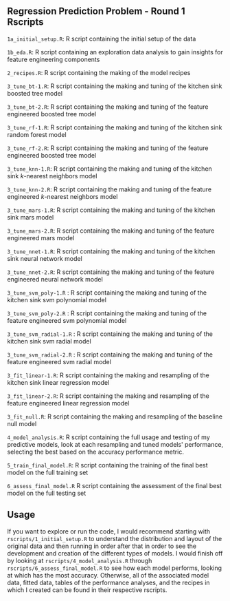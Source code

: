 ## Regression Prediction Problem - Round 1 Rscripts 

`1a_initial_setup.R`: R script containing the initial setup of the data

`1b_eda.R`: R script containing an exploration data analysis to gain insights for feature engineering components

`2_recipes.R`: R script containing the making of the model recipes 

`3_tune_bt-1.R`: R script containing the making and tuning of the kitchen sink boosted tree model 

`3_tune_bt-2.R`: R script containing the making and tuning of the feature engineered boosted tree model

`3_tune_rf-1.R`: R script containing the making and tuning of the kitchen sink random forest model

`3_tune_rf-2.R`: R script containing the making and tuning of the feature engineered boosted tree model

`3_tune_knn-1.R`: R script containing the making and tuning of the kitchen sink $k$-nearest neighbors model

`3_tune_knn-2.R`: R script containing the making and tuning of the feature engineered $k$-nearest neighbors model

`3_tune_mars-1.R`: R script containing the making and tuning of the kitchen sink mars model

`3_tune_mars-2.R`: R script containing the making and tuning of the feature engineered mars model

`3_tune_nnet-1.R`: R script containing the making and tuning of the kitchen sink neural network model

`3_tune_nnet-2.R`: R script containing the making and tuning of the feature engineered neural network model

`3_tune_svm_poly-1.R` : R script containing the making and tuning of the kitchen sink svm polynomial model

`3_tune_svm_poly-2.R` : R script containing the making and tuning of the feature engineered svm polynomial model

`3_tune_svm_radial-1.R` : R script containing the making and tuning of the kitchen sink svm radial model

`3_tune_svm_radial-2.R` : R script containing the making and tuning of the feature engineered svm radial model

`3_fit_linear-1.R`: R script containing the making and resampling of the kitchen sink linear regression model

`3_fit_linear-2.R`: R script containing the making and resampling of the feature engineered linear regression model

`3_fit_null.R`: R script containing the making and resampling of the baseline null model

`4_model_analysis.R`: R script containing the full usage and testing of my predictive models, look at each resampling and tuned models' performance, selecting the best based on the accuracy performance metric.

`5_train_final_model.R`: R script containing the training of the final best model on the full training set

`6_assess_final_model.R` R script containing the assessment of the final best model on the full testing set
 
## Usage

If you want to explore or run the code, I would recommend starting with 
`rscripts/1_initial_setup.R` to understand the distribution and layout of the 
original data and then running in order after that in order to see the 
development and creation of the different types of models. I would finish off
by looking at `rscripts/4_model_analysis.R` through 
`rscripts/6_assess_final_model.R` to see how each model performs, 
looking at which has the most accuracy. Otherwise, all of the associated model 
data, fitted data, tables of the performance analyses, and the recipes in which
I created can be found in their respective rscripts. 
